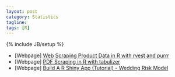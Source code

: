 ```yaml
---
layout: post
category: Statistics
tagline: 
tags: [R]
---
```

{% include JB/setup %}


* [Webpage] [Web Scraping Product Data in R with rvest and purrr](https://www.r-bloggers.com/web-scraping-product-data-in-r-with-rvest-and-purrr/)
* [Webpage] [PDF Scraping in R with tabulizer](https://www.business-science.io/code-tools/2019/09/23/tabulizer-pdf-scraping.html)
* [Webpage] [Build A R Shiny App (Tutorial) - Wedding Risk Model](https://www.business-science.io/business/2019/06/09/Wedding-Risk-Model-App.html)